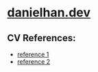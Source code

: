# [danielhan.dev](https://danielhan.dev)

## CV References:
* [reference 1](https://img.glyphs.co/img?src=aHR0cHM6Ly9zMy5tZWRpYWxvb3QuY29tL3Jlc291cmNlcy9SZXN1bWUtQ1YtVGVtcGxhdGUtUHJldmlldy0xYS5qcGc&q=90&enlarge=true&h=1036&w=1600)
* [reference 2](https://enhancv.com/static/62b4fedcd6f2ea443ee6c152de7ccc47/6a7dd/steve-jobs-resume.jpg)
